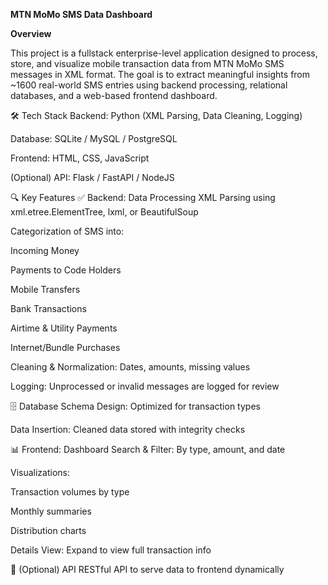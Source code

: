 **MTN MoMo SMS Data Dashboard**


**Overview**

This project is a fullstack enterprise-level application designed to process, store, and visualize mobile transaction data from MTN MoMo SMS messages in XML format. The goal is to extract meaningful insights from ~1600 real-world SMS entries using backend processing, relational databases, and a web-based frontend dashboard.

🛠️ Tech Stack
Backend: Python (XML Parsing, Data Cleaning, Logging)

Database: SQLite / MySQL / PostgreSQL

Frontend: HTML, CSS, JavaScript

(Optional) API: Flask / FastAPI / NodeJS

🔍 Key Features
✅ Backend: Data Processing
XML Parsing using xml.etree.ElementTree, lxml, or BeautifulSoup

Categorization of SMS into:

 Incoming Money

Payments to Code Holders

Mobile Transfers

Bank Transactions

Airtime & Utility Payments

Internet/Bundle Purchases

Cleaning & Normalization: Dates, amounts, missing values

Logging: Unprocessed or invalid messages are logged for review

🗄️ Database
Schema Design: Optimized for transaction types

Data Insertion: Cleaned data stored with integrity checks

📊 Frontend: Dashboard
Search & Filter: By type, amount, and date

Visualizations:

Transaction volumes by type

Monthly summaries

Distribution charts

Details View: Expand to view full transaction info

🔗 (Optional) API
RESTful API to serve data to frontend dynamically

